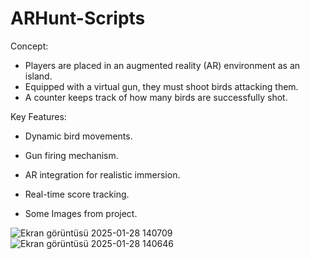 # ARHunt-Scripts

Concept:
- Players are placed in an augmented reality (AR) environment as an island.
- Equipped with a virtual gun, they must shoot birds attacking them.
- A counter keeps track of how many birds are successfully shot.

Key Features:
- Dynamic bird movements.
- Gun firing mechanism.
- AR integration for realistic immersion.
- Real-time score tracking.

- Some Images from project.
  
![Ekran görüntüsü 2025-01-28 140709](https://github.com/user-attachments/assets/7795416b-6c0c-4fb2-a96a-7e6f3ef3ae9b)
![Ekran görüntüsü 2025-01-28 140646](https://github.com/user-attachments/assets/adafa6d5-2781-4111-8768-fd0903af11cb)
